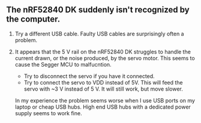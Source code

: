 ## The nRF52840 DK suddenly isn't recognized by the computer.
1. Try a different USB cable. Faulty USB cables are surprisingly often a problem.
1. It appears that the 5 V rail on the nRF52840 DK struggles to handle the current drawn, or the noise produced, by the servo motor. This seems to cause the Segger MCU to malfucntion. 
    - Try to disconnect the servo if you have it connected. 
    - Try to connect the servo to VDD instead of 5V. This will feed the servo with ~3 V instead of 5 V. It will still work, but move slower.
    
    In my experience the problem seems worse when I use USB ports on my laptop or cheap USB hubs. High end USB hubs with a dedicated power supply seems to work fine. 